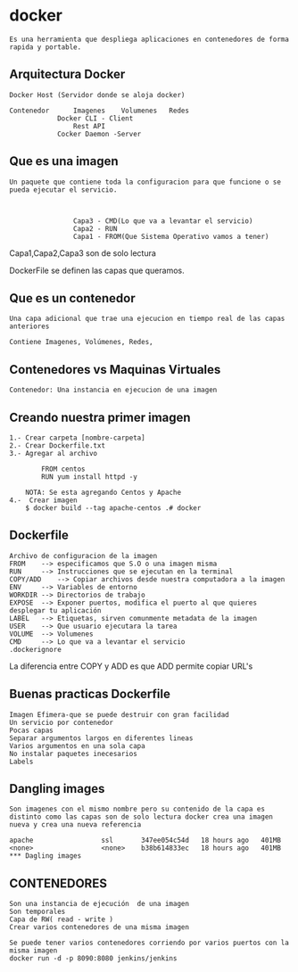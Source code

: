 # docker
    Es una herramienta que despliega aplicaciones en contenedores de forma rapida y portable.

## Arquitectura Docker
    Docker Host (Servidor donde se aloja docker)

    Contenedor      Imagenes    Volumenes   Redes
                Docker CLI - Client
                    Rest API
                Cocker Daemon -Server

## Que es una imagen
    Un paquete que contiene toda la configuracion para que funcione o se pueda ejecutar el servicio.



                    Capa3 - CMD(Lo que va a levantar el servicio)
                    Capa2 - RUN
                    Capa1 - FROM(Que Sistema Operativo vamos a tener)

Capa1,Capa2,Capa3 son de solo lectura

DockerFile se definen las capas que queramos.

## Que es un contenedor
    Una capa adicional que trae una ejecucion en tiempo real de las capas anteriores

    Contiene Imagenes, Volúmenes, Redes,

## Contenedores vs Maquinas Virtuales

    Contenedor: Una instancia en ejecucion de una imagen

## Creando nuestra primer imagen
    1.- Crear carpeta [nombre-carpeta]
    2.- Crear Dockerfile.txt
    3.- Agregar al archivo

            FROM centos
            RUN yum install httpd -y

        NOTA: Se esta agregando Centos y Apache
    4.-  Crear imagen
        $ docker build --tag apache-centos .# docker


## Dockerfile
    Archivo de configuracion de la imagen
    FROM    --> especificamos que S.O o una imagen misma
    RUN     --> Instrucciones que se ejecutan en la terminal
    COPY/ADD    --> Copiar archivos desde nuestra computadora a la imagen
    ENV     --> Variables de entorno
    WORKDIR --> Directorios de trabajo
    EXPOSE  --> Exponer puertos, modifica el puerto al que quieres desplegar tu aplicación 
    LABEL   --> Etiquetas, sirven comunmente metadata de la imagen
    USER    --> Que usuario ejecutara la tarea
    VOLUME  --> Volumenes
    CMD     --> Lo que va a levantar el servicio
    .dockerignore


La diferencia entre COPY y ADD es que ADD permite copiar URL's


## Buenas practicas Dockerfile
    Imagen Efimera-que se puede destruir con gran facilidad
    Un servicio por contenedor
    Pocas capas
    Separar argumentos largos en diferentes lineas
    Varios argumentos en una sola capa
    No instalar paquetes inecesarios
    Labels

## Dangling images
    Son imagenes con el mismo nombre pero su contenido de la capa es distinto como las capas son de solo lectura docker crea una imagen nueva y crea una nueva referencia

    apache                 ssl       347ee054c54d   18 hours ago   401MB
    <none>                 <none>    b38b614833ec   18 hours ago   401MB        *** Dagling images


## CONTENEDORES
    Son una instancia de ejecución  de una imagen
    Son temporales
    Capa de RW( read - write )
    Crear varios contenedores de una misma imagen

    Se puede tener varios contenedores corriendo por varios puertos con la misma imagen
    docker run -d -p 8090:8080 jenkins/jenkins